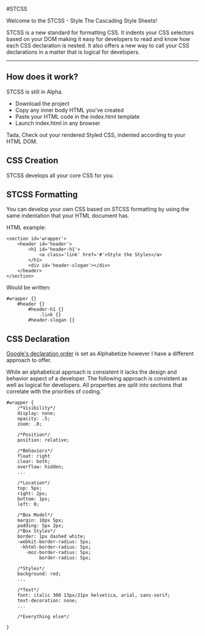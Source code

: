 #STCSS

Welcome to the STCSS - Style The Cascading Style Sheets!

STCSS is a new standard for formatting CSS. It indents your CSS selectors based on your DOM making it easy for developers to read and know how each CSS declaration is nested.
It also offers a new way to call your CSS declarations in a matter that is logical for developers.

***
## How does it work?
STCSS is still in Alpha.
- Download the project
- Copy any inner body HTML you've created
- Paste your HTML code in the index.html template
- Launch index.html in any browser

Tada, Check out your rendered Styled CSS, indented according to your HTML DOM.

## CSS Creation
STCSS develops all your core CSS for you.

## STCSS Formatting
You can develop your own CSS based on STCSS formatting by using the same indentation that your HTML document has.

HTML example:

    <section id='wrapper'>
        <header id='header'>
            <h1 id='header-h1'>
                <a class='link' href='#'>Style the Styles</a>
            </h1>
            <div id='header-slogan'></div>
        </header>
    </section>
    
Would be written:

    #wrapper {}
        #header {}
            #header-h1 {}
                .link {}
            #header-slogan {}

    
## CSS Declaration
[Google's declaration order](http://google-styleguide.googlecode.com/svn/trunk/htmlcssguide.xml#Declaration_Order) is set as Alphabetize however I have a different approach to offer.

While an alphabetical approach is consistent it lacks the design and behavior aspect of a developer.
The following approach is consistent as well as logical for developers. All properties are split into sections that correlate with the priorities of coding.`

    #wrapper {
        /*Visibility*/
        display: none;
        opacity: .5;
        zoom: .8;

        /*Position*/
        position: relative;

        /*Behaviors*/
        float: right
        clear: both;
        overflow: hidden;
        ...

        /*Location*/
        top: 5px;
        right: 2px;
        bottom: 1px;
        left: 0;

        /*Box Model*/
        margin: 10px 5px;
        padding: 5px 2px;
        /*Box Styles*/
        border: 1px dashed white;
        -webkit-border-radius: 5px;
         -khtml-border-radius: 5px;
           -moz-border-radius: 5px;
                border-radius: 5px;

        /*Styles*/
        background: red;
        ...

        /*Text*/
        font: italic 300 13px/21px helvetica, arial, sans-serif;
        text-decoration: none;
        ...

        /*Everything else*/

    }
